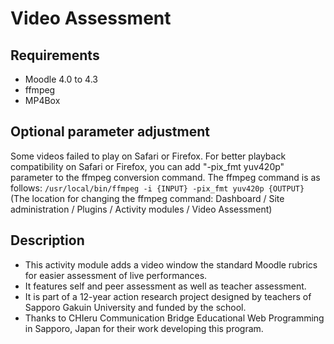 Video Assessment
================

Requirements
------------

* Moodle 4.0 to 4.3
* ffmpeg
* MP4Box

Optional parameter adjustment
-----------------------------

Some videos failed to play on Safari or Firefox.
For better playback compatibility on Safari or Firefox, you can add  "-pix_fmt yuv420p" parameter to the ffmpeg conversion command.
The ffmpeg command is as follows:
`/usr/local/bin/ffmpeg -i {INPUT} -pix_fmt yuv420p {OUTPUT}`
(The location for changing the ffmpeg command: Dashboard / Site administration / Plugins / Activity modules / Video Assessment)

Description
-----------

* This activity module adds a video window the standard Moodle rubrics for easier assessment of live performances.
* It features self and peer assessment as well as teacher assessment.
* It is part of a 12-year action research project designed by teachers of Sapporo Gakuin University and funded by the school.
* Thanks to CHIeru Communication Bridge Educational Web Programming in Sapporo, Japan for their work developing this program.
